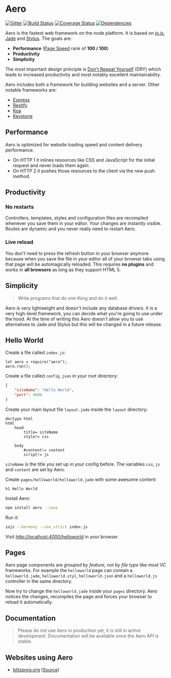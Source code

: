 # Aero

[![Gitter](https://badges.gitter.im/Join%20Chat.svg)](https://gitter.im/freezingwind/aero)
[![Build Status](https://travis-ci.org/freezingwind/aero.svg?branch=master)](https://travis-ci.org/freezingwind/aero)
[![Coverage Status](https://coveralls.io/repos/freezingwind/aero/badge.svg)](https://coveralls.io/r/freezingwind/aero)
[![Dependencies](https://david-dm.org/freezingwind/aero.svg)](https://david-dm.org/freezingwind/aero)

Aero is the fastest web framework on the node platform. It is based on [io.js](https://iojs.org/), [Jade](http://jade-lang.com/) and [Stylus](https://learnboost.github.io/stylus/). The goals are:

* **Performance** ([Page Speed](https://developers.google.com/speed/pagespeed/insights/) rank of **100 / 100**)
* **Productivity**
* **Simplicity**

The most important design principle is [Don't Repeat Yourself](http://en.wikipedia.org/wiki/Don%27t_repeat_yourself) (DRY) which leads to increased productivity and most notably excellent maintainability.

Aero includes both a framework for building websites and a server. Other notable frameworks are:

* [Express](http://expressjs.com/)
* [Restify](http://mcavage.me/node-restify/)
* [Koa](http://koajs.com/)
* [Keystone](http://keystonejs.com/)

## Performance

Aero is optimized for website loading speed and content delivery performance.

* On HTTP 1 it inlines resources like CSS and JavaScript for the initial request and never loads them again.
* On HTTP 2 it pushes those resources to the client via the new push method.

## Productivity

### No restarts
Controllers, templates, styles and configuration files are recompiled whenever you save them in your editor. Your changes are instantly visible. Routes are dynamic and you never really need to restart Aero.

### Live reload
You don't need to press the refresh button in your browser anymore because when you save the file in your editor all of your browser tabs using that page will be automagically reloaded. This requires **no plugins** and works in **all browsers** as long as they support HTML 5.

## Simplicity

> Write programs that do one thing and do it well.

Aero is very lightweight and doesn't include any database drivers.
It is a very high-level framework, you can decide what you're going to use under the hood. At the time of writing this Aero doesn't allow you to use alternatives to Jade and Stylus but this will be changed in a future release.

## Hello World

Create a file called `index.js`:

```node
let aero = require("aero");
aero.run();
```

Create a file called `config.json` in your root directory:

```json
{
	"siteName": "Hello World",
	"port": 4000
}
```

Create your main layout file `layout.jade` inside the `layout` directory:

```jade
doctype html
html
	head
		title= siteName
		style!= css

	body
		#content!= content
		script!= js
```

`siteName` is the title you set up in your config before. The variables `css`, `js` and `content` are set by Aero.

Create `pages/helloworld/helloworld.jade` with some awesome content:

```jade
h1 Hello World
```

Install Aero:

```bash
npm install aero --save
```

Run it:

```bash
iojs --harmony --use_strict index.js
```

Visit [http://localhost:4000/helloworld](http://localhost:4000/helloworld) in your browser.

## Pages

Aero page components are *grouped by feature, not by file type* like most VC frameworks. For example the `helloworld` page can contain a `helloworld.jade`, `helloworld.styl`, `helloworld.json` and a `helloworld.js` controller in the same directory.

Now try to change the `helloworld.jade` inside your `pages` directory. Aero notices the changes, recompiles the page and forces your browser to reload it automatically.

## Documentation

> Please do not use Aero in production yet, it is still in active development.
> Documentation will be available once the Aero API is stable.

## Websites using Aero

* [blitzprog.org](http://blitzprog.org/) ([Source](https://github.com/blitzprog/blitzprog.org))